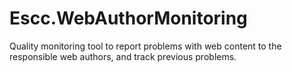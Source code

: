 Escc.WebAuthorMonitoring
========================

Quality monitoring tool to report problems with web content to the responsible web authors, and track previous problems. 
